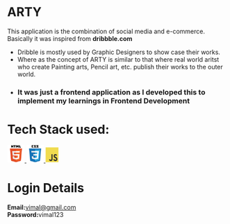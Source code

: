 # ARTY


This application is the combination of social media and e-commerce. Basically it was inspired from <strong>dribbble.com</strong> 
<ul>
  <li>Dribble is mostly used by Graphic Designers to show case their works.</li>
  <li>Where as the concept of ARTY is similar to that where real world aritst who create Painting arts, Pencil art, etc. publish their works to the outer world.</li>
  <li><h3>It was just a frontend application as I developed this to implement my learnings in Frontend Development</h3></li>
</ul>


# Tech Stack used: 
<p><a href="https://www.w3.org/html/" target="_blank"> <img src="https://raw.githubusercontent.com/devicons/devicon/master/icons/html5/html5-original-wordmark.svg" alt="html5" width="40" height="40"/> </a>
<a href="https://www.w3schools.com/css/" target="_blank"> <img src="https://raw.githubusercontent.com/devicons/devicon/master/icons/css3/css3-original-wordmark.svg" alt="css3" width="40" height="40"/> 
<a href="https://developer.mozilla.org/en-US/docs/Web/JavaScript" target="_blank"> <img src="https://raw.githubusercontent.com/devicons/devicon/master/icons/javascript/javascript-original.svg" alt="javascript" width="30" height="35"/> </a></p>

# Login Details
<strong>Email:</strong>vimal@gmail.com <br>
<strong>Password:</strong>vimal123
